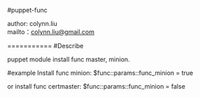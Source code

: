 #puppet-func

author: colynn.liu  
mailto：colynn.liu@gmail.com

===========
#Describe

puppet module  install func master, minion.

#example
Install func minion:
    $func::params::func_minion = true
    
or install  func certmaster:
    $func::params::func_minion = false
